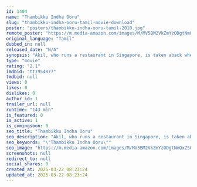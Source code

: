 ```yaml
---
id: 1404
name: "Thambikku Indha Ooru"
slug: "thambikku-indha-ooru-tamil-movie-download"
poster: "posters/thambikku-indha-ooru-tamil-2010.jpg"
remote_poster: "https://m.media-amazon.com/images/M/MV5BM2VkZmYzODgtNmQxZS00ZDBiLTkzYTEtYmIyYjQxOGFmMDVjXkEyXkFqcGdeQXVyMTEzNzg0Mjkx._V1_SX300.jpg"
original_language: "Tamil"
dubbed_in: null
released_date: "N/A"
synopsis: "Akil, who runs a restaurant in Singapore, is taken aback when he learns that his dad is not his biological father. He sets out on a journey to Chengalpet to find his biological parents."
type: "movie"
rating: "2.1"
imdbid: "tt1954877"
tmdbid: null
views: 0
likes: 0
dislikes: 0
author_id: 1
trailer_url: null
runtime: "143 min"
is_featured: 0
is_active: 1
is_comingsoon: 0
seo_title: "Thambikku Indha Ooru"
seo_description: "Akil, who runs a restaurant in Singapore, is taken aback when he learns that his dad is not his biological father. He sets out on a journey to Chengalpet to find his biological parents."
seo_keywords: "\"Thambikku Indha Ooru\""
seo_image: "https://m.media-amazon.com/images/M/MV5BM2VkZmYzODgtNmQxZS00ZDBiLTkzYTEtYmIyYjQxOGFmMDVjXkEyXkFqcGdeQXVyMTEzNzg0Mjkx._V1_SX300.jpg"
screenshots: null
redirect_to: null
social_shares: 0
created_at: 2025-03-22 08:23:24
updated_at: 2025-03-22 08:23:24
---
```


